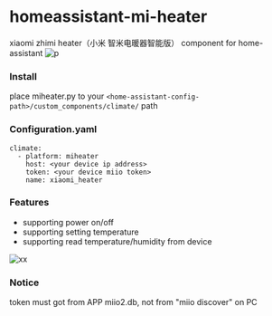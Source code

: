 # homeassistant-mi-heater
xiaomi zhimi heater（小米 智米电暖器智能版） component for home-assistant
![p](https://ss2.baidu.com/6ONYsjip0QIZ8tyhnq/it/u=517081421,2856515870&fm=173&app=49&f=JPEG?w=640&h=582&s=D5FAA7770132738A17D890E603001021)
### Install
place miheater.py to your ````<home-assistant-config-path>/custom_components/climate/````  path
  
### Configuration.yaml

````
climate:
  - platform: miheater
    host: <your device ip address>
    token: <your device miio token>
    name: xiaomi_heater
````


### Features

* supporting power on/off
* supporting setting temperature
* supporting read temperature/humidity from device

![xx](https://bbs.hassbian.com/data/attachment/forum/201812/25/003901jd82efz3hkgh639v.png)

### Notice
token must got from APP miio2.db, not from "miio discover" on PC
